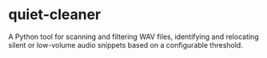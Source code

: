 # quiet-cleaner
A Python tool for scanning and filtering WAV files, identifying and relocating silent or low-volume audio snippets based on a configurable threshold.
